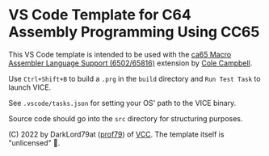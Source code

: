 # VS Code Template for C64 Assembly Programming Using CC65

This VS Code template is intended to be used with the [ca65 Macro Assembler Language Support (6502/65816)](https://marketplace.visualstudio.com/items?itemName=tlgkccampbell.code-ca65) extension by [Cole Campbell](https://marketplace.visualstudio.com/publishers/tlgkccampbell).

Use `Ctrl+Shift+B` to build a `.prg` in the `build` directory and `Run Test Task` to launch VICE.

See `.vscode/tasks.json` for setting your OS' path to the VICE binary.

Source code should go into the `src` directory for structuring purposes.

(C) 2022 by DarkLord79at ([prof79](https://github.com/prof79)) of [VCC](https://logiker.com/vcc). The template itself is "unlicensed" 🙂.
